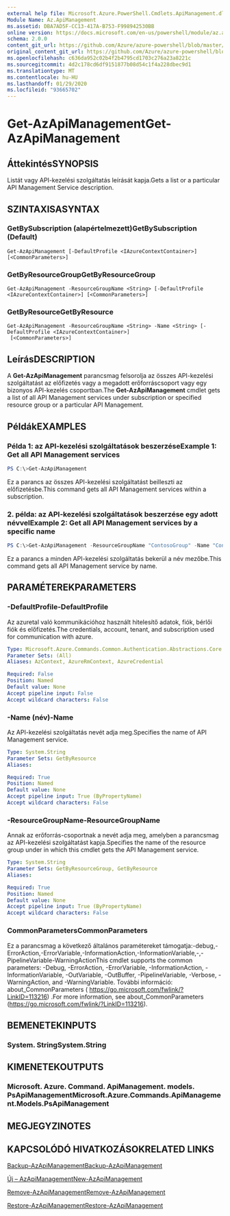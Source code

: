 ```yaml
---
external help file: Microsoft.Azure.PowerShell.Cmdlets.ApiManagement.dll-Help.xml
Module Name: Az.ApiManagement
ms.assetid: DBA7AD5F-CC13-417A-B753-F998942530BB
online version: https://docs.microsoft.com/en-us/powershell/module/az.apimanagement/get-azapimanagement
schema: 2.0.0
content_git_url: https://github.com/Azure/azure-powershell/blob/master/src/ApiManagement/ApiManagement/help/Get-AzApiManagement.md
original_content_git_url: https://github.com/Azure/azure-powershell/blob/master/src/ApiManagement/ApiManagement/help/Get-AzApiManagement.md
ms.openlocfilehash: c636da952c02b4f2b4795cd1703c276a23a8221c
ms.sourcegitcommit: 4d2c178cd6df9151877b08d54c1f4a228dbec9d1
ms.translationtype: MT
ms.contentlocale: hu-HU
ms.lasthandoff: 01/29/2020
ms.locfileid: "93665702"
---
```

# <span data-ttu-id="b84d9-101">Get-AzApiManagement</span><span class="sxs-lookup"><span data-stu-id="b84d9-101">Get-AzApiManagement</span></span>

## <span data-ttu-id="b84d9-102">Áttekintés</span><span class="sxs-lookup"><span data-stu-id="b84d9-102">SYNOPSIS</span></span>
<span data-ttu-id="b84d9-103">Listát vagy API-kezelési szolgáltatás leírását kapja.</span><span class="sxs-lookup"><span data-stu-id="b84d9-103">Gets a list or a particular API Management Service description.</span></span>

## <span data-ttu-id="b84d9-104">SZINTAXISA</span><span class="sxs-lookup"><span data-stu-id="b84d9-104">SYNTAX</span></span>

### <span data-ttu-id="b84d9-105">GetBySubscription (alapértelmezett)</span><span class="sxs-lookup"><span data-stu-id="b84d9-105">GetBySubscription (Default)</span></span>
```
Get-AzApiManagement [-DefaultProfile <IAzureContextContainer>] [<CommonParameters>]
```

### <span data-ttu-id="b84d9-106">GetByResourceGroup</span><span class="sxs-lookup"><span data-stu-id="b84d9-106">GetByResourceGroup</span></span>
```
Get-AzApiManagement -ResourceGroupName <String> [-DefaultProfile <IAzureContextContainer>] [<CommonParameters>]
```

### <span data-ttu-id="b84d9-107">GetByResource</span><span class="sxs-lookup"><span data-stu-id="b84d9-107">GetByResource</span></span>
```
Get-AzApiManagement -ResourceGroupName <String> -Name <String> [-DefaultProfile <IAzureContextContainer>]
 [<CommonParameters>]
```

## <span data-ttu-id="b84d9-108">Leírás</span><span class="sxs-lookup"><span data-stu-id="b84d9-108">DESCRIPTION</span></span>
<span data-ttu-id="b84d9-109">A **Get-AzApiManagement** parancsmag felsorolja az összes API-kezelési szolgáltatást az előfizetés vagy a megadott erőforráscsoport vagy egy bizonyos API-kezelés csoportban.</span><span class="sxs-lookup"><span data-stu-id="b84d9-109">The **Get-AzApiManagement** cmdlet gets a list of all API Management services under subscription or specified resource group or a particular API Management.</span></span>

## <span data-ttu-id="b84d9-110">Példák</span><span class="sxs-lookup"><span data-stu-id="b84d9-110">EXAMPLES</span></span>

### <span data-ttu-id="b84d9-111">Példa 1: az API-kezelési szolgáltatások beszerzése</span><span class="sxs-lookup"><span data-stu-id="b84d9-111">Example 1: Get all API Management services</span></span>
```powershell
PS C:\>Get-AzApiManagement
```

<span data-ttu-id="b84d9-112">Ez a parancs az összes API-kezelési szolgáltatást beilleszti az előfizetésbe.</span><span class="sxs-lookup"><span data-stu-id="b84d9-112">This command gets all API Management services within a subscription.</span></span>

### <span data-ttu-id="b84d9-113">2. példa: az API-kezelési szolgáltatások beszerzése egy adott névvel</span><span class="sxs-lookup"><span data-stu-id="b84d9-113">Example 2: Get all API Management services by a specific name</span></span>
```powershell
PS C:\>Get-AzApiManagement -ResourceGroupName "ContosoGroup" -Name "ContosoApi"
```

<span data-ttu-id="b84d9-114">Ez a parancs a minden API-kezelési szolgáltatás bekerül a név mezőbe.</span><span class="sxs-lookup"><span data-stu-id="b84d9-114">This command gets all API Management service by name.</span></span>

## <span data-ttu-id="b84d9-115">PARAMÉTEREK</span><span class="sxs-lookup"><span data-stu-id="b84d9-115">PARAMETERS</span></span>

### <span data-ttu-id="b84d9-116">-DefaultProfile</span><span class="sxs-lookup"><span data-stu-id="b84d9-116">-DefaultProfile</span></span>
<span data-ttu-id="b84d9-117">Az azuretal való kommunikációhoz használt hitelesítő adatok, fiók, bérlői fiók és előfizetés.</span><span class="sxs-lookup"><span data-stu-id="b84d9-117">The credentials, account, tenant, and subscription used for communication with azure.</span></span>

```yaml
Type: Microsoft.Azure.Commands.Common.Authentication.Abstractions.Core.IAzureContextContainer
Parameter Sets: (All)
Aliases: AzContext, AzureRmContext, AzureCredential

Required: False
Position: Named
Default value: None
Accept pipeline input: False
Accept wildcard characters: False
```

### <span data-ttu-id="b84d9-118">-Name (név)</span><span class="sxs-lookup"><span data-stu-id="b84d9-118">-Name</span></span>
<span data-ttu-id="b84d9-119">Az API-kezelési szolgáltatás nevét adja meg.</span><span class="sxs-lookup"><span data-stu-id="b84d9-119">Specifies the name of API Management service.</span></span>

```yaml
Type: System.String
Parameter Sets: GetByResource
Aliases:

Required: True
Position: Named
Default value: None
Accept pipeline input: True (ByPropertyName)
Accept wildcard characters: False
```

### <span data-ttu-id="b84d9-120">-ResourceGroupName</span><span class="sxs-lookup"><span data-stu-id="b84d9-120">-ResourceGroupName</span></span>
<span data-ttu-id="b84d9-121">Annak az erőforrás-csoportnak a nevét adja meg, amelyben a parancsmag az API-kezelési szolgáltatást kapja.</span><span class="sxs-lookup"><span data-stu-id="b84d9-121">Specifies the name of the resource group under in which this cmdlet gets the API Management service.</span></span>

```yaml
Type: System.String
Parameter Sets: GetByResourceGroup, GetByResource
Aliases:

Required: True
Position: Named
Default value: None
Accept pipeline input: True (ByPropertyName)
Accept wildcard characters: False
```

### <span data-ttu-id="b84d9-122">CommonParameters</span><span class="sxs-lookup"><span data-stu-id="b84d9-122">CommonParameters</span></span>
<span data-ttu-id="b84d9-123">Ez a parancsmag a következő általános paramétereket támogatja:-debug,-ErrorAction,-ErrorVariable,-InformationAction,-InformationVariable,-,-PipelineVariable-WarningAction</span><span class="sxs-lookup"><span data-stu-id="b84d9-123">This cmdlet supports the common parameters: -Debug, -ErrorAction, -ErrorVariable, -InformationAction, -InformationVariable, -OutVariable, -OutBuffer, -PipelineVariable, -Verbose, -WarningAction, and -WarningVariable.</span></span> <span data-ttu-id="b84d9-124">További információ: about_CommonParameters ( https://go.microsoft.com/fwlink/?LinkID=113216) .</span><span class="sxs-lookup"><span data-stu-id="b84d9-124">For more information, see about_CommonParameters (https://go.microsoft.com/fwlink/?LinkID=113216).</span></span>

## <span data-ttu-id="b84d9-125">BEMENETEK</span><span class="sxs-lookup"><span data-stu-id="b84d9-125">INPUTS</span></span>

### <span data-ttu-id="b84d9-126">System. String</span><span class="sxs-lookup"><span data-stu-id="b84d9-126">System.String</span></span>

## <span data-ttu-id="b84d9-127">KIMENETEK</span><span class="sxs-lookup"><span data-stu-id="b84d9-127">OUTPUTS</span></span>

### <span data-ttu-id="b84d9-128">Microsoft. Azure. Command. ApiManagement. models. PsApiManagement</span><span class="sxs-lookup"><span data-stu-id="b84d9-128">Microsoft.Azure.Commands.ApiManagement.Models.PsApiManagement</span></span>

## <span data-ttu-id="b84d9-129">MEGJEGYZI</span><span class="sxs-lookup"><span data-stu-id="b84d9-129">NOTES</span></span>

## <span data-ttu-id="b84d9-130">KAPCSOLÓDÓ HIVATKOZÁSOK</span><span class="sxs-lookup"><span data-stu-id="b84d9-130">RELATED LINKS</span></span>

[<span data-ttu-id="b84d9-131">Backup-AzApiManagement</span><span class="sxs-lookup"><span data-stu-id="b84d9-131">Backup-AzApiManagement</span></span>](./Backup-AzApiManagement.md)

[<span data-ttu-id="b84d9-132">Új – AzApiManagement</span><span class="sxs-lookup"><span data-stu-id="b84d9-132">New-AzApiManagement</span></span>](./New-AzApiManagement.md)

[<span data-ttu-id="b84d9-133">Remove-AzApiManagement</span><span class="sxs-lookup"><span data-stu-id="b84d9-133">Remove-AzApiManagement</span></span>](./Remove-AzApiManagement.md)

[<span data-ttu-id="b84d9-134">Restore-AzApiManagement</span><span class="sxs-lookup"><span data-stu-id="b84d9-134">Restore-AzApiManagement</span></span>](./Restore-AzApiManagement.md)


